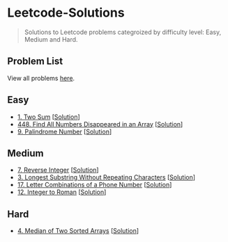 # Leetcode-Solutions

> Solutions to Leetcode problems categroized by difficulty level: Easy, Medium and Hard.

## Problem List

View all problems [here](https://leetcode.com/problemset/all/).

## Easy

- [1. Two Sum](https://leetcode.com/problems/two-sum/) [[Solution](https://github.com/Ehtesham599/Leetcode-Solutions/blob/main/Easy/two_sum.py)]
- [448. Find All Numbers Disappeared in an Array](https://leetcode.com/problems/find-all-numbers-disappeared-in-an-array/) [[Solution](https://github.com/Ehtesham599/Leetcode-Solutions/blob/main/Easy/find_disappeared_numbers.py)]
- [9. Palindrome Number](https://leetcode.com/problems/palindrome-number/) [[Solution](https://github.com/Ehtesham599/Leetcode-Solutions/blob/main/Easy/palindrome_number.py)]

## Medium

- [7. Reverse Integer](https://leetcode.com/problems/reverse-integer/) [[Solution](https://github.com/Ehtesham599/Leetcode-Solutions/blob/main/Medium/reverse_integer.py)]
- [3. Longest Substring Without Repeating Characters](https://leetcode.com/problems/longest-substring-without-repeating-characters/) [[Solution](https://github.com/Ehtesham599/Leetcode-Solutions/blob/main/Medium/longest_substring_without_repeating_characters.py)]
- [17. Letter Combinations of a Phone Number](https://leetcode.com/problems/letter-combinations-of-a-phone-number/) [[Solution](https://github.com/Ehtesham599/Leetcode-Solutions/blob/main/Medium/letterCombination.py)]
- [12. Integer to Roman](https://leetcode.com/problems/integer-to-roman/) [[Solution](https://github.com/Ehtesham599/Leetcode-Solutions/blob/main/Medium/integer_to_roman.py)]

## Hard

- [4. Median of Two Sorted Arrays](https://leetcode.com/problems/median-of-two-sorted-arrays/) [[Solution](https://github.com/Ehtesham599/Leetcode-Solutions/blob/main/Hard/find_median_of_sorted_arrays.py)]
